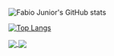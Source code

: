 ![Fabio Junior's GitHub stats](https://github-readme-stats.vercel.app/api?username=fabioo-junioor&show_icons=true&theme=gotham)

[![Top Langs](https://github-readme-stats.vercel.app/api/top-langs/?username=fabioo-junioor&layout=compact)](https://github.com/anuraghazra/github-readme-stats)

<a href="https://github.com/anuraghazra/github-readme-stats">
  <img align="center" src="https://github-readme-stats.vercel.app/api/top-langs/?username=fabioo-junioor&layout=compact" />
</a>
<a href="https://github.com/anuraghazra/convoychat">
  <img align="center" src="https://github-readme-stats.vercel.app/api?username=fabioo-junioor&show_icons=true&theme=gotham" />
</a>
